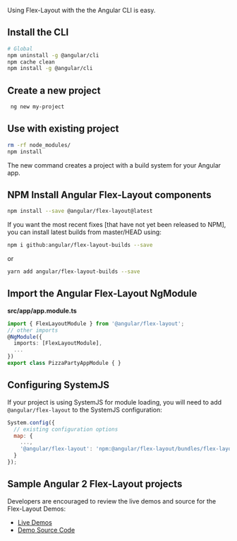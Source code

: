 Using Flex-Layout with the the Angular CLI is easy.

## Install the CLI
 
 ```bash
# Global
npm uninstall -g @angular/cli
npm cache clean
npm install -g @angular/cli
```
 
## Create a new project
 
```bash
 ng new my-project
```

## Use with existing project

```bash
rm -rf node_modules/
npm install
```

The new command creates a project with a build system for your Angular app.

## NPM Install Angular Flex-Layout components  

```bash
npm install --save @angular/flex-layout@latest
```

If you want the most recent fixes [that have not yet been released to NPM], you can install latest builds from master/HEAD using:

```bash
npm i github:angular/flex-layout-builds --save
```

or 

```bash
yarn add angular/flex-layout-builds --save
```

## Import the Angular Flex-Layout NgModule
  
**src/app/app.module.ts**
```ts
import { FlexLayoutModule } from '@angular/flex-layout';
// other imports 
@NgModule({
  imports: [FlexLayoutModule],
  ...
})
export class PizzaPartyAppModule { }
```

## Configuring SystemJS
If your project is using SystemJS for module loading, you will need to add `@angular/flex-layout` 
to the SystemJS configuration:

```js
System.config({
  // existing configuration options
  map: {
    ...,
    '@angular/flex-layout': 'npm:@angular/flex-layout/bundles/flex-layout.umd.js'
  }
});
```

## Sample Angular 2 Flex-Layout projects

Developers are encouraged to review the live demos and source for the Flex-Layout Demos:

*  [Live Demos](https://tburleson-layouts-demos.firebaseapp.com/)
*  [Demo Source Code](https://github.com/angular/flex-layout/blob/master/src/demo-app/)
